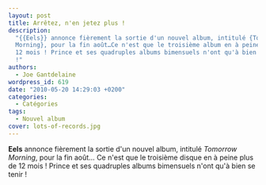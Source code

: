 ```yaml
---
layout: post
title: Arrêtez, n'en jetez plus !
description:
  "{{Eels}} annonce fièrement la sortie d'un nouvel album, intitulé {Tomorrow
  Morning}, pour la fin août…Ce n'est que le troisième album en à peine plus de
  12 mois ! Prince et ses quadruples albums bimensuels n'ont qu'à bien se tenir
  !"
authors:
  - Joe Gantdelaine
wordpress_id: 619
date: "2010-05-20 14:29:03 +0200"
categories:
  - Catégories
tags:
  - Nouvel album
cover: lots-of-records.jpg
---
```


**Eels** annonce fièrement la sortie d'un nouvel album, intitulé _Tomorrow
Morning_, pour la fin août… Ce n'est que le troisième disque en à peine plus de
12 mois ! Prince et ses quadruples albums bimensuels n'ont qu'à bien se tenir !

